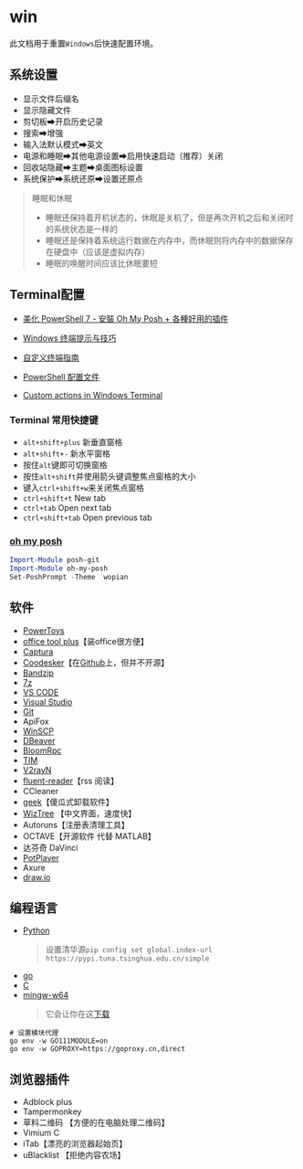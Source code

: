 # win

此文档用于重置`Windows`后快速配置环境。

## 系统设置

- 显示文件后缀名
- 显示隐藏文件
- 剪切板➡开启历史记录
- 搜索➡增强
- 输入法默认模式➡英文
- 电源和睡眠➡其他电源设置➡启用快速启动（推荐）关闭
- 回收站隐藏➡主题➡桌面图标设置
- 系统保护➡系统还原➡设置还原点

> 睡眠和休眠
>
> - 睡眠还保持着开机状态的，休眠是关机了，但是再次开机之后和关闭时的系统状态是一样的
> - 睡眠还是保持着系统运行数据在内存中，而休眠则将内存中的数据保存在硬盘中（应该是虚拟内存）
> - 睡眠的唤醒时间应该比休眠要短

## Terminal配置

- [美化 PowerShell 7 - 安裝 Oh My Posh + 各種好用的插件](https://blog.kwchang0831.dev/blog/dev-env/pwsh-oh-my-posh)
- [Windows 终端提示与技巧](https://docs.microsoft.com/zh-cn/windows/terminal/tips-and-tricks)

- [自定义终端指南](https://docs.microsoft.com/zh-cn/windows/terminal/custom-terminal-gallery/custom-schemes)

- [PowerShell 配置文件](https://docs.microsoft.com/zh-cn/powershell/module/microsoft.powershell.core/about/about_profiles?view=powershell-7.1)

- [Custom actions in Windows Terminal](https://docs.microsoft.com/zh-cn/windows/terminal/customize-settings/actions)

### Terminal 常用快捷键

- `alt+shift+plus` 新垂直窗格
- `alt+shift+-` 新水平窗格
- 按住`alt`键即可切换窗格
- 按住`alt+shift`并使用箭头键调整焦点窗格的大小
- 键入`ctrl+shift+w`来关闭焦点窗格
- `ctrl+shift+t` New tab
- `ctrl+tab` Open next tab
- `ctrl+shift+tab` Open previous tab

### [oh my posh](https://ohmyposh.dev/)

```ps1
Import-Module posh-git
Import-Module oh-my-posh
Set-PoshPrompt -Theme  wopian
```

## 软件

- [PowerToys](https://docs.microsoft.com/zh-cn/windows/powertoys/)
- [office tool plus](https://otp.landian.vip/zh-cn/)【装office很方便】
- [Captura](https://github.com/MathewSachin/Captura)
- [Coodesker](https://www.coodesker.com/)【在[Github](https://github.com/coodesker/coodesker-desktop)上，但并不开源】
- [Bandzip](http://www.bandisoft.com/)
- [7z](https://www.7-zip.org/)
- [VS CODE](https://code.visualstudio.com/)
- [Visual Studio](https://visualstudio.microsoft.com/zh-hans/)
- [Git](https://git-scm.com/download/win)
- ApiFox
- [WinSCP](https://winscp.net/eng/docs/lang:chs)
- [DBeaver](https://dbeaver.io/)
- [BloomRpc](https://github.com/bloomrpc/bloomrpc)
- [TIM](https://office.qq.com/download.html)
- [V2rayN](https://github.com/2dust/v2rayN/releases)
- [fluent-reader](https://github.com/yang991178/fluent-reader)【rss 阅读】
- CCleaner
- [geek](https://geekuninstaller.com/)【傻瓜式卸载软件】
- [WizTree](https://www.diskanalyzer.com/download) 【中文界面，速度快】
- Autoruns【注册表清理工具】
- OCTAVE【开源软件 代替 MATLAB】
- 达芬奇 DaVinci
- [PotPlayer](https://potplayer.daum.net/?lang=zh_CN)
- Axure
- [draw.io](https://app.diagrams.net/)

## 编程语言

- [Python](https://www.python.org/downloads/)
  > 设置清华源`pip config set global.index-url https://pypi.tuna.tsinghua.edu.cn/simple`
- [go](https://golang.org/)
- [C](https://nuwen.net/mingw.html)
- [mingw-w64](http://mingw-w64.org/doku.php/download)
  > 它会让你在这[下载](https://sourceforge.net/projects/mingw-w64/files/mingw-w64/mingw-w64-release/)

```pwsh
# 设置模块代理
go env -w GO111MODULE=on
go env -w GOPROXY=https://goproxy.cn,direct
```

## 浏览器插件

- Adblock plus
- Tampermonkey
- 草料二维码 【方便的在电脑处理二维码】
- Vimium C
- iTab【漂亮的浏览器起始页】
- uBlacklist 【拒绝内容农场】